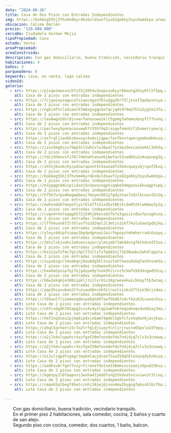 ```yaml
---
date: "2024-08-26"
title: Casa de Dos Pisos con Entradas Independientes
img: https://6okbog55hj37hvhm4byr4ks6vldswvf2ys62go6ky3xyu5wmdzpa.arweave.net/85QXG706d_PU7OBxHipeqscrVLrEvaM7ysbvinbMHl4
ubicacion: Calima Darién
precio: "120.000.000"
cercaDe: Ciudadela German Mejia
tipoPropiedad: Casa
estado: Venta
areaPropiedad:
areaConstruida:
descripcion: Con gas domiciliario, buena tradición, vecindario tranquilo. En el primer piso 2 habitaciones, sala comedor, cocina, 2 baños y cuarto de san alejo. Segundo piso con cocina, comedor, dos cuartos, 1 baño, balcon.
habitaciones: 4
baños: 3
parqueadero: 0
keywords: casa, en venta, lago calima
videoId: 
galeria:
  - src: https://pjvqwimwsxzch7z33j26h4u3xopxzu6yyr6bautg24zy6tl5f5pq.arweave.net/emsLIZaV8iP_O9p14_Kbu59809jEfBBSZtczj019L18
    alt: Casa de 2 pisos con entradas independientes
  - src: https://7cjqaiwysqquca7xiaecogznf6ludgg3hrf3ljeief2qobyxncya.arweave.net/-JMAItiUIUED90AIJxstL5dBmNs8S7WkiCF1BwcXaLA
    alt: Casa de 2 pisos con entradas independientes
  - src: https://ngki4ftclodiewlkfm6sgvgqnaxfqcjq4t474m2fhlo2ygtmi3fa.arweave.net/aZSOFmJbhoJZais9I1TQaC5YCTDk-f4zRTrdrBpsRso
    alt: Casa de 2 pisos con entradas independientes
  - src: https://teu6wgn2dxldjvvwrfanozuwazklt5gpmg7whomuxbxpft77sonq.arweave.net/mSnrGbod1jTWtolA12aWBlS59M9hv2O5lLhu8s__k5s
    alt: Casa de 2 pisos con entradas independientes
  - src: https://pecfwxy5ponacaxvwwh7r55hf4q2rasgwfomnkifjbumercyewrq.arweave.net/eQRbXx17mgEC9bWP-PenLyGogkaxXMapBUhowkRYJaM
    alt: Casa de 2 pisos con entradas independientes
  - src: https://as7rqljiavbkzbevuyc4a4xijqpwr7axfbnvtaperppe6omb4vzq.arweave.net/BL8YLSgFQqyElaYFwHLoTB9o_BcoW1mB5IveTzmB5XM
    alt: Casa de 2 pisos con entradas independientes
  - src: https://izxx5mgbzys7dqe3sltwhivlxz6pal7yv5ps5exca3oekkl3oh5q.arweave.net/Rm9-sMHOJfHAm5LnY6KrvnzwL_ivXy6S4gbcRSl7cfs
    alt: Casa de 2 pisos con entradas independientes
  - src: https://tdzihhknvsfz7bl7dmtwhtanunbjbefac53cwd65u2x4xqunpg3q.arweave.net/mPKDnU2si5-FfxsnY8wNo0KQkKAXdisP3aavy8KNebc
    alt: Casa de 2 pisos con entradas independientes
  - src: https://zhfnjbsnkchycpdswrapnnt5t4swzadfs5k4vquoyvbjrpof2kxq.arweave.net/ycrUhk1Qj4E8crRA9rZ9nyVsgGWXVcrCjsVCmL3F0q8
    alt: Casa de 2 pisos con entradas independientes
  - src: https://6okbog55hj37hvhm4byr4ks6vldswvf2ys62go6ky3xyu5wmdzpa.arweave.net/85QXG706d_PU7OBxHipeqscrVLrEvaM7ysbvinbMHl4
    alt: Casa de 2 pisos con entradas independientes
  - src: https://m7ypggn4dicpiidxej5n3aoozxgpkiqqke54mppzwi6kuagptupq.arweave.net/Z_DzGbwaBPQgdyJ63YHOzcz1IhBRO8Y9-bI8qgDPnR8
    alt: Casa de 2 pisos con entradas independientes
  - src: https://h75k7urpu46wgwpbwui7mzywc662y7gdyznas7zdzlkcoucd2v2q.arweave.net/P_qv0i-nPWNZ4bUR9mcWF72sfMPGWgl_I8rUJ1BD1XU
    alt: Casa de 2 pisos con entradas independientes
  - src: https://ewhnodab7ewyo7cyzrbloffc5ix3bxt6bjkcdw6hzklwm6we3y2q.arweave.net/JY7XDAH5LYd8WMxCtxSi6i-w3n4KVCHbx8qXZnrE3jU
    alt: Casa de 2 pisos con entradas independientes
  - src: https://cvgn4rhotoqqg5k72j54hjbkessb5fk7a3qaizzvdaxfpcagkcxq.arweave.net/FUzeRO6boQN1X9J7w6QqJKQelV8G4ARnNRguV4gGUK8
    alt: Casa de 2 pisos con entradas independientes
  - src: https://lffhkuon672lthlsn7to2d24pl2l3mtjs3zkf74ulu5awtpdbjkq.arweave.net/WUp1Uc339Lmdcm_m7Q9cevS9smmW8qL_lF06C03jClU
    alt: Casa de 2 pisos con entradas independientes
  - src: https://yleyz4dcpfszpqs2bpdpdgnuez2airfopoystmhmherra4c6xayq.arweave.net/wsmM8GJ5ZZfCWgvG8Zm0JnQERK57sSmw7DkjEHBeuDE
    alt: Casa de 2 pisos con entradas independientes
  - src: https://3dszlskjvahc2a6sexcayocrylmzyabf3ahddxtgfbth4zndf2ua.arweave.net/2OWVyUmoDi0D0iXEDDhRwtmcACXYDjHeZihmfmWjLqg
    alt: Casa de 2 pisos con entradas independientes
  - src: https://bxz2jw7zfmc7giihpl77ullzfvfqdd3nj7sb36wwbv2wh4lqquta.arweave.net/DfOk2_krBfMhB3r_-i15LUsBj21P5B361g11Y_FwhSY
    alt: Casa de 2 pisos con entradas independientes
  - src: https://scpv6zgcrlmxmbqnj6oubdg5kltuuztohlhwsudukqfan5nsnm3a.arweave.net/kJ9fZMKK2XYGDU-dQIzdUudKZm46z2lQdFQKBvWyazY
    alt: Casa de 2 pisos con entradas independientes
  - src: https://bxwkm2pssp7qifejg4zpedy7oxk3hiirvz5ckmfn563dvgwd53cq.arweave.net/DeymafKT_wQUiTcy8g8fddWzoRGueiUwre-2OprD7sU
    alt: Casa de 2 pisos con entradas independientes
  - src: https://b6w2ekqmje3d6iipkljtczlxrdis34grwexekwicbkayftb3wzaq.arweave.net/D62iKgxJNj8hD1LTMWV3iNEt8NGxLkVZAgqBgsw7tkE
    alt: Casa de 2 pisos con entradas independientes
  - src: https://aqo3hiazuken2tfuzuauh6nreh3ilrwslsiskcb7lkje3brjsdea.arweave.net/BB2zoBmiiN1MtM0BQ_mxIfaFxtJckSUIP1qSTYYpkMg
    alt: Casa de 2 pisos con entradas independientes
  - src: https://tb5wulflioamooqdesyebqtm5fxw75kd67v4cf4zuk3isaxev5sa.arweave.net/mHtqLKtDgMc6AySwQMJs6W9v9UP368EXmaK2iQLkr2Q
    alt: Lote Casa de 2 pisos con entradas independientes
  - src: https://nhfcxdg4h765apg2ccv4v4yzlap2wmfnkteqzwhxqx4vddoay3ma.arweave.net/acorjNw__dA82hCryvMZWB-rMK1UyQzY94X5UY3Axtg
    alt: Lote Casa de 2 pisos con entradas independientes
  - src: https://hm72nq3seu2pjmq6ip4xjxbam74gmkl5gkfcfzshq4wt6javjkwa.arweave.net/Oz-mw3IlNPSyHkP5dNwgZ_hmKX0yiiLmR4ctPyQVSqw
    alt: Lote Casa de 2 pisos con entradas independientes
  - src: https://ahql5qrhenli5r7o2trfgldjiyeyfcnljrjrwcnn65pvle2dfepq.arweave.net/AeC-wicjVo7H7tTiUyxpRgmCiatMUxsJrfdfVZNDKR8
    alt: Lote Casa de 2 pisos con entradas independientes
  - src: https://a2jlh4vlupwhcr4zzfgaf26m7xns6ofdo7n4j4jq7zlv3s3ceowq.arweave.net/BpKz8quj7HFHmclMAuvM_dsvOKN328TxMP5XXctiI60
    alt: Lote Casa de 2 pisos con entradas independientes
  - src: https://a2jlh4vlupwhcr4zzfgaf26m7xns6ofdo7n4j4jq7zlv3s3ceowq.arweave.net/BpKz8quj7HFHmclMAuvM_dsvOKN328TxMP5XXctiI60
    alt: Lote Casa de 2 pisos con entradas independientes
  - src: https://oi2ulsgpdfvgagr3opkmlaujdceo72xw35dqhklexazqdykn6uzq.arweave.net/cjVFyM8ZamAaO3PUxYKJGIjv6vbfRwOpZLgzAeFN9TM
    alt: Lote Casa de 2 pisos con entradas independientes
  - src: https://aadhsubr7ge77vzyrfirone7dxtxe336mmczvsasmju5pud236sa.arweave.net/AAZ5UDH5if_XOIlRFzSfHedyb35jBZrIEmJp19B636Q
    alt: Lote Casa de 2 pisos con entradas independientes
  - src: https://bg6npy2l6faapuvi3wxha43jmddfong52kdva5utsviwv2r3lcnq.arweave.net/CbzX40vxQAfSqN2ucHNpYMZXNN3Sh1B2k5VRauo7WJs
    alt: Lote Casa de 2 pisos con entradas independientes
  - src: https://cmaok5qlbeg74hetccnhj34iej6jvvo4ma2hygngfpksxhlbz7ha.arweave.net/EwDldgsJDf4ckxCadO-IInya1dxgNHwZpivVK51hz84
    alt: Lote Casa de 2 pisos con entradas independientes
  
---
```

<ul>
Con gas domiciliario, buena tradición, vecindario tranquilo. <br>
En el primer piso 2 habitaciones, sala comedor, cocina, 2 baños y cuarto de san alejo. <br>
Segundo piso con cocina, comedor, dos cuartos, 1 baño, balcon. <br>
</ul>